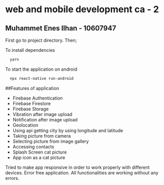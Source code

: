 
# web and mobile development ca - 2

## Muhammet Enes Ilhan - 10607947

First go to project directory. Then;

To install dependencies

```bash
  yarn
```

To start the application on android

```bash
  npx react-native run-android
```

##Features of application
- Firebase Authentication
- Firebase Firestore
- Firebase Storage
- Vibration after image upload
- Notification after image upload
- Geolocation
- Using api getting city by using longitude and latitude
- Taking picture from camera
- Selecting picture from image gallery
- Accessing contacts
- Splash Screen cat picture
- App icon as a cat picture

Tried to make app responsive in order to work properly with different devices.
Error free application. All functionalities are working without any errors.